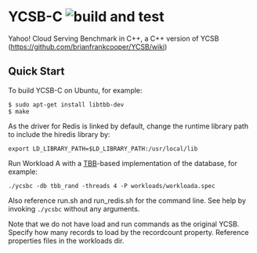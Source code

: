 # YCSB-C ![build and test](https://github.com/ZacharyLiu-CS/YCSB-C/workflows/build%20and%20test/badge.svg)

Yahoo! Cloud Serving Benchmark in C++, a C++ version of YCSB (https://github.com/brianfrankcooper/YCSB/wiki)

## Quick Start

To build YCSB-C on Ubuntu, for example:

```
$ sudo apt-get install libtbb-dev
$ make
```

As the driver for Redis is linked by default, change the runtime library path
to include the hiredis library by:
```
export LD_LIBRARY_PATH=$LD_LIBRARY_PATH:/usr/local/lib
```

Run Workload A with a [TBB](https://www.threadingbuildingblocks.org)-based
implementation of the database, for example:
```
./ycsbc -db tbb_rand -threads 4 -P workloads/workloada.spec
```
Also reference run.sh and run\_redis.sh for the command line. See help by
invoking `./ycsbc` without any arguments.

Note that we do not have load and run commands as the original YCSB. Specify
how many records to load by the recordcount property. Reference properties
files in the workloads dir.

